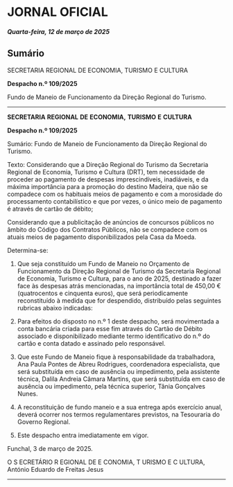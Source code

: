 # JORNAL OFICIAL

##### Quarta-feira, 12 de março de 2025

## **Sumário**

SECRETARIA REGIONAL DE ECONOMIA, TURISMO E CULTURA

**Despacho n.º 109/2025**

Fundo de Maneio de Funcionamento da Direção Regional do Turismo.




---

**SECRETARIA** **REGIONAL** **DE** **ECONOMIA,** **TURISMO** **E** **CULTURA**


**Despacho n.º 109/2025**


Sumário:
Fundo de Maneio de Funcionamento da Direção Regional do Turismo.

Texto:
Considerando que a Direção Regional do Turismo da Secretaria Regional de Economia, Turismo e Cultura (DRT), tem
necessidade de proceder ao pagamento de despesas imprescindíveis, inadiáveis, e da máxima importância para a promoção do
destino Madeira, que não se compadece com os habituais meios de pagamento e com a morosidade do processamento
contabilístico e que por vezes, o único meio de pagamento é através de cartão de débito;

Considerando que a publicitação de anúncios de concursos públicos no âmbito do Código dos Contratos Públicos, não se
compadece com os atuais meios de pagamento disponibilizados pela Casa da Moeda.

Determina-se:

1. Que seja constituído um Fundo de Maneio no Orçamento de Funcionamento da Direção Regional de Turismo da
Secretaria Regional de Economia, Turismo e Cultura, para o ano de 2025, destinado a fazer face às despesas atrás
mencionadas, na importância total de 450,00 € (quatrocentos e cinquenta euros), que será periodicamente
reconstituído à medida que for despendido, distribuído pelas seguintes rubricas abaixo indicadas:


2. Para efeitos do disposto no n.º 1 deste despacho, será movimentada a conta bancária criada para esse fim através do
Cartão de Débito associado e disponibilizado mediante termo identificativo do n.º do cartão e conta datado e assinado
pelo responsável.

3. Que este Fundo de Maneio fique à responsabilidade da trabalhadora, Ana Paula Pontes de Abreu Rodrigues,
coordenadora especialista, que será substituída em caso de ausência ou impedimento, pela assistente técnica, Dalila
Andreia Câmara Martins, que será substituída em caso de ausência ou impedimento, pela técnica superior, Tânia
Gonçalves Nunes.

4. A reconstituição de fundo maneio e a sua entrega após exercício anual, deverá ocorrer nos termos regulamentares
previstos, na Tesouraria do Governo Regional.

5. Este despacho entra imediatamente em vigor.

Funchal, 3 de março de 2025.


O S ECRETÁRIO R EGIONAL DE E CONOMIA, T URISMO E C ULTURA, António Eduardo de Freitas Jesus




---
